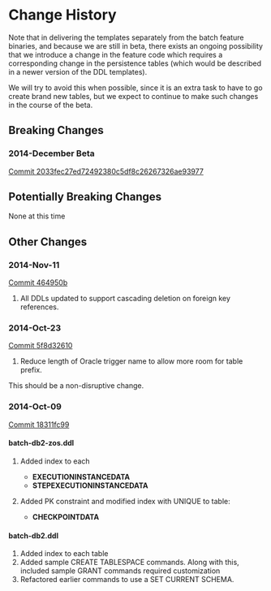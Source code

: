 # Change History

Note that in delivering the templates separately from the batch feature binaries, and because we are still in beta, there exists an ongoing possibility that we introduce a change in the feature code which requires a corresponding change in the persistence tables (which would be described in a newer version of the DDL templates).  

We will try to avoid this when possible, since it is an extra task to have to go create brand new tables, but we expect to continue to make such changes in the course of the beta.

## Breaking Changes

### 2014-December Beta

[Commit 2033fec27ed72492380c5df8c26267326ae93977](https://github.com/WASdev/sample.batch.templateddls/commit/2033fec27ed72492380c5df8c26267326ae93977)

## Potentially Breaking Changes

None at this time 

## Other Changes

### 2014-Nov-11

[Commit 464950b](https://github.com/WASdev/sample.batch.templateddls/commit/464950b558cb8b6303380637994adac5b751b004)

1. All DDLs updated to support cascading deletion on foreign key references.

### 2014-Oct-23

[Commit 5f8d32610](https://github.com/WASdev/sample.batch.templateddls/commit/5f8d3261015e39f3fecc1b1e329312e567154aab)

1.  Reduce length of Oracle trigger name to allow more room for table prefix.

This should be a non-disruptive change.

### 2014-Oct-09 

[Commit 18311fc99](https://github.com/WASdev/sample.batch.templateddls/commit/18311fc99dbefdf40c89630d6c907565e6c80e9d)

#### batch-db2-zos.ddl

1.  Added index to each 
    * **EXECUTIONINSTANCEDATA**
    * **STEPEXECUTIONINSTANCEDATA**

1.  Added PK constraint and modified index with UNIQUE to table:

    * **CHECKPOINTDATA**


#### batch-db2.ddl

1. Added index to each table
1. Added sample CREATE TABLESPACE commands.  Along with this, included sample GRANT commands required customization 
1. Refactored earlier commands to use a SET CURRENT SCHEMA.

